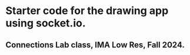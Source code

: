 # Starter code for the drawing app using socket.io.
## Connections Lab class, IMA Low Res, Fall 2024.
